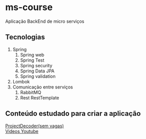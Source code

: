 # ms-course
Aplicação BackEnd de micro serviços

## Tecnologias
1. Spring
    1. Spring web
    2. Spring Test
    3. Spring security
    4. Spring Data JPA
    5. Spring validation
2. Lombok
3. Comunicação entre serviços
    1. RabbitMQ
    2. Rest RestTemplate


## Conteúdo estudado para criar a aplicação

<a href="https://www.decoderproject.com/lista-espera" target="_blank">ProjectDecoder(sem vagas)</a>
<br>
<a href="https://www.youtube.com/watch?v=-7neSL4cHlA&ab_channel=MichelliBrito" target="_blank">Videos Youtube</a>
